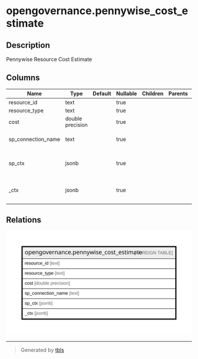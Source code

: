 # opengovernance.pennywise_cost_estimate

## Description

Pennywise Resource Cost Estimate

## Columns

| Name | Type | Default | Nullable | Children | Parents | Comment |
| ---- | ---- | ------- | -------- | -------- | ------- | ------- |
| resource_id | text |  | true |  |  |  |
| resource_type | text |  | true |  |  |  |
| cost | double precision |  | true |  |  |  |
| sp_connection_name | text |  | true |  |  | Steampipe connection name. |
| sp_ctx | jsonb |  | true |  |  | Steampipe context in JSON form. |
| _ctx | jsonb |  | true |  |  | Steampipe context in JSON form. |

## Relations

![er](opengovernance.pennywise_cost_estimate.svg)

---

> Generated by [tbls](https://github.com/k1LoW/tbls)
